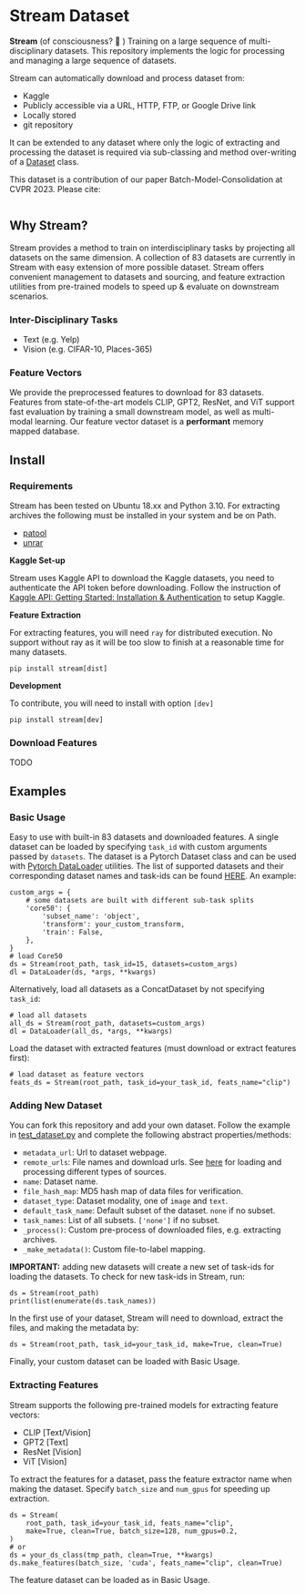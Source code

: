 # Stream Dataset

**Stream** (of consciousness? 🤔 ) Training on a large sequence of multi-disciplinary datasets. This repository implements the logic for processing and managing a large sequence of datasets.

Stream can automatically download and process dataset from:
* Kaggle
* Publicly accessible via a URL, HTTP, FTP, or Google Drive link
* Locally stored
* git repository

It can be extended to any dataset where only the logic of extracting and processing the dataset is required via sub-classing and method over-writing of a [Dataset](stream/dataset.py) class.

This dataset is a contribution of our paper Batch-Model-Consolidation at CVPR 2023. Please cite:

```

```

## Why Stream?

Stream provides a method to train on interdisciplinary tasks by projecting all datasets on the same dimension.
A collection of 83 datasets are currently in Stream with easy extension of more possible dataset.
Stream offers convenient management to datasets and sourcing, and feature extraction utilities from
pre-trained models to speed up & evaluate on downstream scenarios.

### Inter-Disciplinary Tasks

- Text (e.g. Yelp)
- Vision (e.g. CIFAR-10, Places-365)

### Feature Vectors

We provide the preprocessed features to download for 83 datasets.
Features from state-of-the-art models CLIP, GPT2, ResNet, and ViT support fast evaluation by training a small downstream model,
as well as multi-modal learning. Our feature vector dataset is a **performant** memory mapped database.

## Install

### Requirements

Stream has been tested on Ubuntu 18.xx and Python 3.10.
For extracting archives the following must be installed in your system and be on Path.

* [patool](https://wummel.github.io/patool/)
* [unrar](https://packages.ubuntu.com/search?keywords=unrar)

**Kaggle Set-up**

Stream uses Kaggle API to download the Kaggle datasets, you need to authenticate the API token before downloading.
Follow the instruction of [Kaggle API: Getting Started: Installation & Authentication](https://www.kaggle.com/docs/api)
to setup Kaggle.

**Feature Extraction**

For extracting features, you will need `ray` for distributed execution. No support without ray as it will be too slow to finish at a reasonable time for many datasets.

`pip install stream[dist]`

**Development**

To contribute, you will need to install with option `[dev]`

`pip install stream[dev]`

### Download Features

TODO

## Examples

### Basic Usage

Easy to use with built-in 83 datasets and downloaded features.
A single dataset can be loaded by specifying `task_id` with custom arguments passed by `datasets`.
The dataset is a Pytorch Dataset class and can be used with [Pytorch DataLoader](https://pytorch.org/docs/stable/data.html) utilities.
The list of supported datasets and their corresponding dataset names and task-ids can be found [HERE](assets/DATASET_TABLE.md).
An example:

```
custom_args = {
    # some datasets are built with different sub-task splits
    'core50': {
        'subset_name': 'object',
        'transform': your_custom_transform,
        'train': False,
    },
}
# load Core50
ds = Stream(root_path, task_id=15, datasets=custom_args)
dl = DataLoader(ds, *args, **kwargs)
```

Alternatively, load all datasets as a ConcatDataset by not specifying `task_id`:

```
# load all datasets
all_ds = Stream(root_path, datasets=custom_args)
dl = DataLoader(all_ds, *args, **kwargs)
```

Load the dataset with extracted features (must download or extract features first):

```
# load dataset as feature vectors
feats_ds = Stream(root_path, task_id=your_task_id, feats_name="clip")
```

### Adding New Dataset

You can fork this repository and add your own dataset.
Follow the example in [test_dataset.py](tests/test_dataset.py) and complete the following abstract properties/methods:

- `metadata_url`: Url to dataset webpage.
- `remote_urls`: File names and download urls. See [here](assets/REMOTE_SOURCES.md) for loading and processing different types of sources.
- `name`: Dataset name.
- `file_hash_map`: MD5 hash map of data files for verification.
- `dataset_type`: Dataset modality, one of `image` and `text`.
- `default_task_name`: Default subset of the dataset. `none` if no subset.
- `task_names`: List of all subsets. `['none']` if no subset.
- `_process()`: Custom pre-process of downloaded files, e.g. extracting archives.
- `_make_metadata()`: Custom file-to-label mapping.

**IMPORTANT:** adding new datasets will create a new set of task-ids for loading the datasets.
To check for new task-ids in Stream, run:

```
ds = Stream(root_path)
print(list(enumerate(ds.task_names))
```

In the first use of your dataset, Stream will need to download, extract the files, and making the metadata by:

```
ds = Stream(root_path, task_id=your_task_id, make=True, clean=True)
```

Finally, your custom dataset can be loaded with Basic Usage.

### Extracting Features

Stream supports the following pre-trained models for extracting feature vectors:

* CLIP [Text/Vision]
* GPT2 [Text]
* ResNet [Vision]
* ViT [Vision]

To extract the features for a dataset, pass the feature extractor name when making the dataset.
Specify `batch_size` and `num_gpus` for speeding up extraction.

```
ds = Stream(
    root_path, task_id=your_task_id, feats_name="clip",
    make=True, clean=True, batch_size=128, num_gpus=0.2,
)
# or
ds = your_ds_class(tmp_path, clean=True, **kwargs)
ds.make_features(batch_size, 'cuda', feats_name="clip", clean=True)
```

The feature dataset can be loaded as in Basic Usage.


